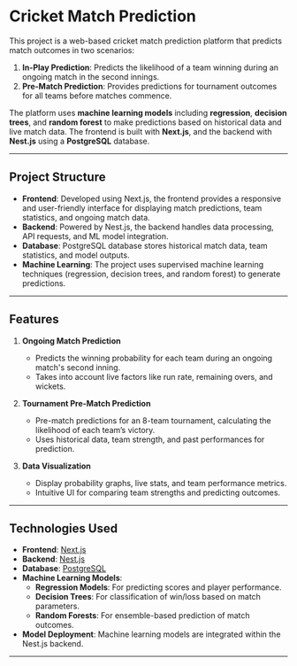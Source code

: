 # Cricket Match Prediction 

This project is a web-based cricket match prediction platform that predicts match outcomes in two scenarios:
1. **In-Play Prediction**: Predicts the likelihood of a team winning during an ongoing match in the second innings.
2. **Pre-Match Prediction**: Provides predictions for tournament outcomes for all teams before matches commence.

The platform uses **machine learning models** including **regression**, **decision trees**, and **random forest** to make predictions based on historical data and live match data. The frontend is built with **Next.js**, and the backend with **Nest.js** using a **PostgreSQL** database.

---

## Project Structure

- **Frontend**: Developed using Next.js, the frontend provides a responsive and user-friendly interface for displaying match predictions, team statistics, and ongoing match data.
- **Backend**: Powered by Nest.js, the backend handles data processing, API requests, and ML model integration.
- **Database**: PostgreSQL database stores historical match data, team statistics, and model outputs.
- **Machine Learning**: The project uses supervised machine learning techniques (regression, decision trees, and random forest) to generate predictions.

---

## Features

1. **Ongoing Match Prediction**
   - Predicts the winning probability for each team during an ongoing match's second inning.
   - Takes into account live factors like run rate, remaining overs, and wickets.

2. **Tournament Pre-Match Prediction**
   - Pre-match predictions for an 8-team tournament, calculating the likelihood of each team’s victory.
   - Uses historical data, team strength, and past performances for prediction.

3. **Data Visualization**
   - Display probability graphs, live stats, and team performance metrics.
   - Intuitive UI for comparing team strengths and predicting outcomes.

---

## Technologies Used

- **Frontend**: [Next.js](https://nextjs.org/)
- **Backend**: [Nest.js](https://nestjs.com/)
- **Database**: [PostgreSQL](https://www.postgresql.org/)
- **Machine Learning Models**:
  - **Regression Models**: For predicting scores and player performance.
  - **Decision Trees**: For classification of win/loss based on match parameters.
  - **Random Forests**: For ensemble-based prediction of match outcomes.
- **Model Deployment**: Machine learning models are integrated within the Nest.js backend.

---
